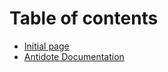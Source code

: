 # Table of contents

* [Initial page](README.md)
* [Antidote Documentation](https://antidoteproject.rtfd.io)

